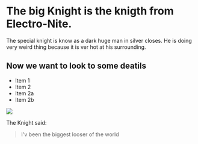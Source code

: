 # The big Knight is the knigth from Electro-Nite.


The special knight is know as a dark huge man in silver closes.
He is doing very weird thing because it is ver hot at his surrounding.

## Now we want to look to some deatils
* Item 1
* Item 2
 * Item 2a
 * Item 2b



<img src="https://www.heraeus.com/media/media/hen/media_hen/stage/Corus_steelplant_image_w1760_h700.jpg"/>

 
The Knight said:

> I'v been the biggest looser
> of the world
